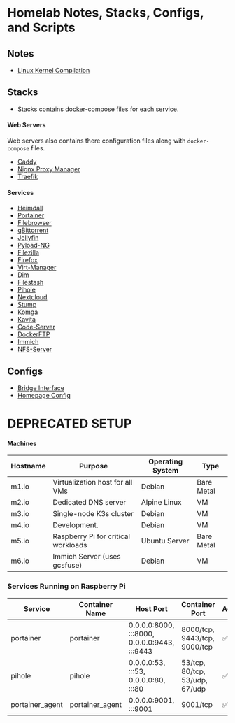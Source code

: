 # Homelab Notes, Stacks, Configs, and Scripts

## Notes
- [Linux Kernel Compilation](Notes/linux_kernel_compilation.md)

## Stacks
- Stacks contains docker-compose files for each service.

#### Web Servers
Web servers also contains there configuration files along with `docker-compose` files.
- [Caddy](https://hub.docker.com/_/caddy)
- [Nignx Proxy Manager](https://nginxproxymanager.com/guide/#quick-setup)
- [Traefik](https://hub.docker.com/_/traefik)

#### Services
- [Heimdall](https://hub.docker.com/r/linuxserver/heimdall)
- [Portainer](https://docs.portainer.io/start/install-ce/server/docker/linux)
- [Filebrowser](https://filebrowser.org/installation)
- [qBittorrent](https://hub.docker.com/r/linuxserver/qbittorrent)
- [Jellyfin](https://jellyfin.org/docs/general/installation/container/)
- [Pyload-NG](https://hub.docker.com/r/linuxserver/pyload-ng)
- [Filezilla](https://github.com/jlesage/docker-filezilla)
- [Firefox](https://github.com/jlesage/docker-firefox)
- [Virt-Manager](https://github.com/m-bers/docker-virt-manager)
- [Dim](https://github.com/Dusk-Labs/dim?tab=readme-ov-file)
- [Filestash](https://www.filestash.app/docs/install-and-upgrade/#installation)
- [Pihole](https://hub.docker.com/r/pihole/pihole)
- [Nextcloud](https://hub.docker.com/_/nextcloud)
- [Stump](https://www.stumpapp.dev/installation/docker)
- [Komga](https://komga.org/docs/installation/docker/)
- [Kavita](https://hub.docker.com/r/linuxserver/kavita)
- [Code-Server](https://hub.docker.com/r/linuxserver/code-server)
- [DockerFTP](https://github.com/garethflowers/docker-ftp-server)
- [Immich](https://immich.app/docs/install/docker-compose)
- [NFS-Server](https://hub.docker.com/r/itsthenetwork/nfs-server-alpine/)

## Configs
- [Bridge Interface](Configs/bridge_interface.conf)
- [Homepage Config](Configs/homelab/)

# DEPRECATED SETUP

#### Machines
| Hostname  | Purpose                          | Operating System  | Type       |
|-----------|----------------------------------|-------------------|------------|
| m1.io     | Virtualization host for all VMs | Debian           | Bare Metal |
| m2.io     | Dedicated DNS server            | Alpine Linux     | VM         |
| m3.io     | Single-node K3s cluster         | Debian           | VM         |
| m4.io     | Development.                    | Debian           | VM         |
| m5.io     | Raspberry Pi for critical workloads | Ubuntu Server   | Bare Metal |
| m6.io     | Immich Server (uses gcsfuse)        | Debian           | VM         |

### Services Running on Raspberry Pi

| Service        | Container Name      | Host Port                                | Container Port                      | Active |
|---------------|---------------------|------------------------------------------|--------------------------------------|--------|
| portainer     | portainer           | 0.0.0.0:8000, :::8000, 0.0.0.0:9443, :::9443 | 8000/tcp, 9443/tcp, 9000/tcp        | ✅     |
| pihole        | pihole              | 0.0.0.0:53, :::53, 0.0.0.0:80, :::80     | 53/tcp, 80/tcp, 53/udp, 67/udp      | ✅     |
| portainer_agent | portainer_agent   | 0.0.0.0:9001, :::9001                    | 9001/tcp                            | ✅     |


